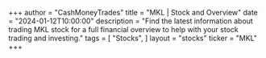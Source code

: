 +++
author = "CashMoneyTrades"
title = "MKL | Stock and Overview"
date = "2024-01-12T10:00:00"
description = "Find the latest information about trading MKL stock for a full financial overview to help with your stock trading and investing."
tags = [
"Stocks",
]
layout = "stocks"
ticker = "MKL"
+++
        


    
        
